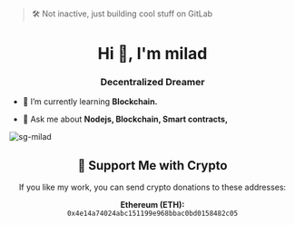 > 🛠️ Not inactive, just building cool stuff on GitLab

<h1 align="center">Hi 👋, I'm milad</h1>
<h3 align="center">Decentralized Dreamer</h3>

- 🌱 I’m currently learning **Blockchain.**

- 💬 Ask me about **Nodejs, Blockchain, Smart contracts,**

<p><img align="center" src="https://github-readme-stats.vercel.app/api/top-langs?username=sg-milad&show_icons=true&locale=en&layout=compact" alt="sg-milad" /></p>

<h2 align="center">💖 Support Me with Crypto</h2>
<p align="center">
  If you like my work, you can send crypto donations to these addresses:
</p>
<p align="center">
  <strong>Ethereum (ETH):</strong><br/>
  <code>0x4e14a74024abc151199e968bbac0bd0158482c05</code>
</p>
